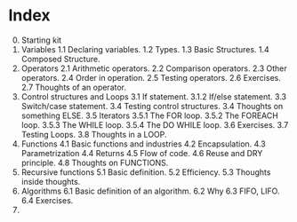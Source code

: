 # Index 

0. Starting kit 
1. Variables
  1.1 Declaring variables. 
  1.2 Types.
  1.3 Basic Structures.
  1.4 Composed Structure.
2. Operators
  2.1 Arithmetic operators.
  2.2 Comparison operators.
  2.3 Other operators.
  2.4 Order in operation.
  2.5 Testing operators.
  2.6 Exercises.
  2.7 Thoughts of an operator.
3. Control structures and Loops
  3.1 If statement.
      3.1.2 If/else statement. 
  3.3 Switch/case statement.
  3.4 Testing control structures.
  3.4 Thoughts on something ELSE.
  3.5 Iterators
  3.5.1 The FOR loop.
  3.5.2 The FOREACH loop.
  3.5.3 The WHILE loop.
  3.5.4 The DO WHILE loop.
  3.6 Exercises.
  3.7 Testing Loops.
  3.8 Thoughts in a LOOP. 
4. Functions
  4.1 Basic functions and industries
  4.2 Encapsulation.
  4.3 Parametrization
  4.4 Returns
  4.5 Flow of code.
  4.6 Reuse and DRY principle.
  4.8 Thoughts on FUNCTIONS.
5. Recursive functions
  5.1 Basic definition.
  5.2 Efficiency.
  5.3 Thoughts inside thoughts.
6. Algorithms
  6.1 Basic definition of an algorithm. 
  6.2 Why 
  6.3 FIFO, LIFO.
  6.4 Exercises.
7.
  